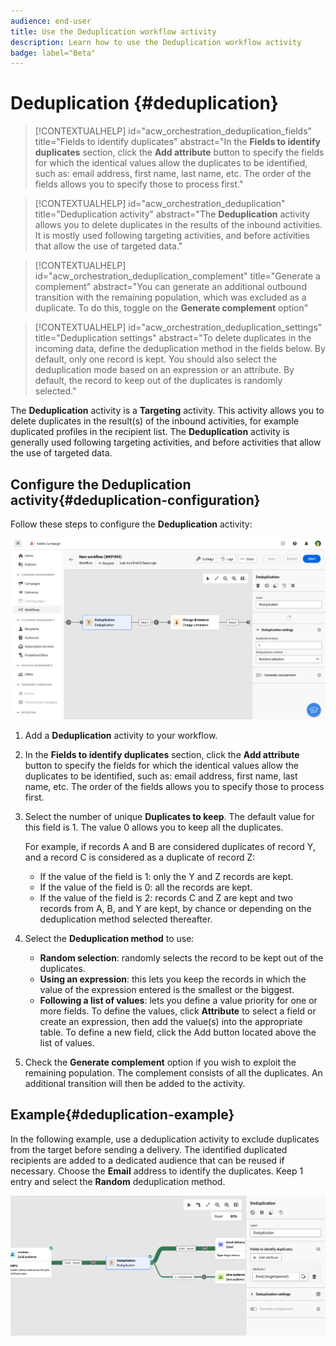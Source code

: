 ```yaml
---
audience: end-user
title: Use the Deduplication workflow activity
description: Learn how to use the Deduplication workflow activity
badge: label="Beta" 
---
```


# Deduplication {#deduplication}

>[!CONTEXTUALHELP]
>id="acw_orchestration_deduplication_fields"
>title="Fields to identify duplicates"
>abstract="In the **Fields to identify duplicates** section, click the **Add attribute** button to specify the fields for which the identical values allow the duplicates to be identified, such as: email address, first name, last name, etc. The order of the fields allows you to specify those to process first."

>[!CONTEXTUALHELP]
>id="acw_orchestration_deduplication"
>title="Deduplication activity"
>abstract="The **Deduplication** activity allows you to delete duplicates in the results of the inbound activities. It is mostly used following targeting activities, and before activities that allow the use of targeted data."


>[!CONTEXTUALHELP]
>id="acw_orchestration_deduplication_complement"
>title="Generate a complement"
>abstract="You can generate an additional outbound transition with the remaining population, which was excluded as a duplicate. To do this, toggle on the **Generate complement** option"

>[!CONTEXTUALHELP]
>id="acw_orchestration_deduplication_settings"
>title="Deduplication settings"
>abstract="To delete duplicates in the incoming data, define the deduplication method in the fields below. By default, only one record is kept. You should also select the deduplication mode based on an expression or an attribute. By default, the record to keep out of the duplicates is randomly selected."

The **Deduplication** activity is a **Targeting** activity. This activity allows you to delete duplicates in the result(s) of the inbound activities, for example duplicated profiles in the recipient list. The **Deduplication** activity is generally used following targeting activities, and before activities that allow the use of targeted data.

## Configure the Deduplication activity{#deduplication-configuration}

Follow these steps to configure the **Deduplication** activity:

![](../assets/workflow-deduplication.png)

1. Add a **Deduplication** activity to your workflow.

1. In the **Fields to identify duplicates** section, click the **Add attribute** button to specify the fields for which the identical values allow the duplicates to be identified, such as: email address, first name, last name, etc. The order of the fields allows you to specify those to process first.

1. Select the number of unique **Duplicates to keep**. The default value for this field is 1. The value 0 allows you to keep all the duplicates.

    For example, if records A and B are considered duplicates of record Y, and a record C is considered as a duplicate of record Z:

    * If the value of the field is 1: only the Y and Z records are kept.
    * If the value of the field is 0: all the records are kept.
    * If the value of the field is 2: records C and Z are kept and two records from A, B, and Y are kept, by chance or depending on the deduplication method selected thereafter.

1. Select the **Deduplication method** to use:

    * **Random selection**: randomly selects the record to be kept out of the duplicates.
    * **Using an expression**: this lets you keep the records in which the value of the expression entered is the smallest or the biggest.
    * **Following a list of values**: lets you define a value priority for one or more fields. To define the values, click **Attribute** to select a field or create an expression, then add the value(s) into the appropriate table. To define a new field, click the Add button located above the list of values. 

1. Check the **Generate complement** option if you wish to exploit the remaining population. The complement consists of all the duplicates. An additional transition will then be added to the activity.

## Example{#deduplication-example}

In the following example, use a deduplication activity to exclude duplicates from the target before sending a delivery. The identified duplicated recipients are added to a dedicated audience that can be reused if necessary. Choose the **Email** address to identify the duplicates. Keep 1 entry and select the **Random** deduplication method.

![](../assets/workflow-deduplication-example.png)
